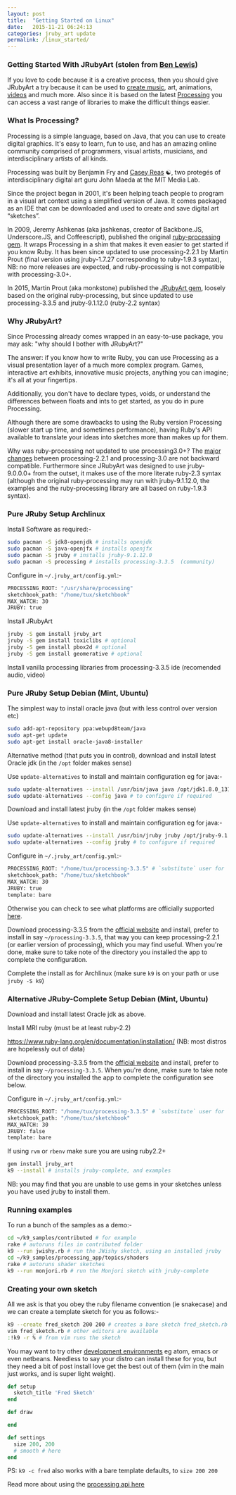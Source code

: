 ```yaml
---
layout: post
title:  "Getting Started on Linux"
date:   2015-11-21 06:24:13
categories: jruby_art update
permalink: /linux_started/
---
```


### Getting Started With JRubyArt (stolen from [Ben Lewis][ben]) ###

If you love to code because it is a creative process, then you should give JRubyArt a try because it can be used to [create music][sound], art, animations, [videos][video] and much more. Also since it is based on the latest [Processing][processing] you can access a vast range of libraries to make the difficult things easier.

### What Is Processing? ###

Processing is a simple language, based on Java, that you can use to create digital graphics. It's easy to learn, fun to use, and has an amazing online community comprised of programmers, visual artists, musicians, and interdisciplinary artists of all kinds.

Processing was built by Benjamin Fry and [Casey Reas][casey] ☯, two protegés of interdisciplinary digital art guru John Maeda at the MIT Media Lab.

Since the project began in 2001, it's been helping teach people to program in a visual art context using a simplified version of Java. It comes packaged as an IDE that can be downloaded and used to create and save digital art “sketches”.

In 2009, Jeremy Ashkenas (aka jashkenas, creator of Backbone.JS, Underscore.JS, and Coffeescript), published the original [ruby-processing gem][gem]. It wraps Processing in a shim that makes it even easier to get started if you know Ruby. It has been since updated to use processing-2.2.1 by Martin Prout (final version using jruby-1.7.27 corresponding to ruby-1.9.3 syntax), NB: no more releases are expected, and ruby-processing is not compatible with processing-3.0+.

In 2015, Martin Prout (aka monkstone) published the [JRubyArt gem][jrubyart], loosely based on the original ruby-processing, but since updated to use processing-3.3.5 and jruby-9.1.12.0 (ruby-2.2 syntax)

### Why JRubyArt? ###

Since Processing already comes wrapped in an easy-to-use package, you may ask: "why should I bother with JRubyArt?"

The answer: if you know how to write Ruby, you can use Processing as a visual presentation layer of a much more complex program. Games, interactive art exhibits, innovative music projects, anything you can imagine; it's all at your fingertips.

Additionally, you don't have to declare types, voids, or understand the differences between floats and ints to get started, as you do in pure Processing.

Although there are some drawbacks to using the Ruby version Processing (slower start up time, and sometimes performance), having Ruby's API available to translate your ideas into sketches more than makes up for them.

Why was ruby-processing not updated to use processing3.0+? The [major changes][changes] between processing-2.2.1 and processing-3.0 are not backward compatible. Furthermore since JRubyArt was designed to use jruby-9.0.0.0+ from the outset, it makes use of the more literate ruby-2.3 syntax (although the original ruby-processing may run with jruby-9.1.12.0, the examples and the ruby-processing library are all based on ruby-1.9.3 syntax).

### Pure JRuby Setup Archlinux ###

Install Software as required:-

```bash
sudo pacman -S jdk8-openjdk # installs openjdk
sudo pacman -S java-openjfx # installs openjfx
sudo pacman -S jruby # installs jruby-9.1.12.0
sudo pacman -S processing # installs processing-3.3.5  (community)
```

Configure in `~/.jruby_art/config.yml`:-
```bash
PROCESSING_ROOT: "/usr/share/processing"
sketchbook_path: "/home/tux/sketchbook"
MAX_WATCH: 30
JRUBY: true
```

Install JRubyArt
```bash
jruby -S gem install jruby_art
jruby -S gem install toxiclibs # optional
jruby -S gem install pbox2d # optional
jruby -S gem install geomerative # optional
```

Install vanilla processing libraries from processing-3.3.5 ide (recomended audio, video)

### Pure JRuby Setup Debian (Mint, Ubuntu) ###

The simplest way to install oracle java (but with less control over version etc)

```bash
sudo add-apt-repository ppa:webupd8team/java
sudo apt-get update
sudo apt-get install oracle-java8-installer
```

Alternative method (that puts you in control), download and install latest Oracle jdk (in the `/opt` folder makes sense)

Use `update-alternatives` to install and maintain configuration eg for java:-
```bash
sudo update-alternatives --install /usr/bin/java java /opt/jdk1.8.0_131/bin/java 100
sudo update-alternatives --config java # to configure if required
```

Download and install latest jruby (in the `/opt` folder makes sense)

Use `update-alternatives` to install and maintain configuration eg for java:-
```bash
sudo update-alternatives --install /usr/bin/jruby jruby /opt/jruby-9.1.12.0/bin/jruby 100
sudo update-alternatives --config jruby # to configure if required
```

Configure in `~/.jruby_art/config.yml`:-
```bash
PROCESSING_ROOT: "/home/tux/processing-3.3.5" # `substitute` user for `tux`
sketchbook_path: "/home/tux/sketchbook"
MAX_WATCH: 30
JRUBY: true
template: bare
```

Otherwise you can check to see what platforms are officially supported [here][platforms].

Download processing-3.3.5 from the [official website][official] and install, prefer to install in say `~/processing-3.3.5`, that way you can keep processing-2.2.1 (or earlier version of processing), which you may find useful.  When you're done, make sure to take note of the directory you installed the app to complete the configuration.

Complete the install as for Archlinux (make sure `k9` is on your path or use `jruby -S k9`)

### Alternative JRuby-Complete Setup Debian (Mint, Ubuntu) ###

Download and install latest Oracle jdk as above.

Install MRI ruby (must be at least ruby-2.2)

https://www.ruby-lang.org/en/documentation/installation/ (NB: most distros are hopelessly out of data)

Download processing-3.3.5 from the [official website][official] and install, prefer to install in say `~/processing-3.3.5`.  When you're done, make sure to take note of the directory you installed the app to complete the configuration see below.

Configure in `~/.jruby_art/config.yml`:-
```bash
PROCESSING_ROOT: "/home/tux/processing-3.3.5" # `substitute` user for `tux`
sketchbook_path: "/home/tux/sketchbook"
MAX_WATCH: 30
JRUBY: false
template: bare
```

If using `rvm` or `rbenv` make sure you are using ruby2.2+
```bash
gem install jruby_art
k9 --install # installs jruby-complete, and examples
```

NB: you may find that you are unable to use gems in your sketches unless you have used jruby to install them.

### Running examples

To run a bunch of the samples as a demo:-

```bash
cd ~/k9_samples/contributed # for example
rake # autoruns files in contributed folder
k9 --run jwishy.rb # run the JWishy sketch, using an installed jruby
cd ~/k9_samples/processing_app/topics/shaders
rake # autoruns shader sketches
k9 --run monjori.rb # run the Monjori sketch with jruby-complete
```

### Creating your own sketch

All we ask is that you obey the ruby filename convention (ie snakecase) and we can create a template sketch for you as follows:-

```bash
k9 --create fred_sketch 200 200 # creates a bare sketch fred_sketch.rb (see below)
vim fred_sketch.rb # other editors are available
:!k9 -r % # from vim runs the sketch
```

You may want to try other [development environments][editor] eg atom, emacs or even netbeans. Needless to say your distro can install these for you, but they need a bit of post install love get the best out of them (vim in the main just works, and is super light weight).

```ruby
def setup
  sketch_title 'Fred Sketch'
end

def draw

end

def settings
  size 200, 200
  # smooth # here
end
```

PS: `k9 -c fred` also works with a bare template defaults, to `size 200 200`

Read more about using the [processing api here][api]

[api]: {{site.github.url}}/methods/processing_api
[ben]:https://blog.engineyard.com/2015/getting-started-with-ruby-processing
[processing]:https://processing.org/
[gem]:https://rubygems.org/gems/ruby-processing
[jrubyart]:https://rubygems.org/gems/jruby_art
[changes]:https://github.com/processing/processing/wiki/Changes-in-3.0
[official]:https://processing.org/download/?processing
[platforms]:https://github.com/processing/processing/wiki/Supported-Platforms
[editor]:{{site.github.url}}/editors/
[sound]:https://monkstone.github.io/_posts/minim
[video]:https://monkstone.github.io/_posts/create_video
[casey]:https://github.com/processing/processing/wiki/FAQ
